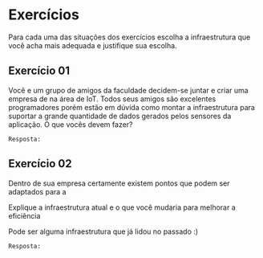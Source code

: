 # Exercícios

Para cada uma das situações dos exercícios escolha a infraestrutura que você acha mais adequada e justifique sua escolha.

## Exercício 01

Você e um grupo de amigos da faculdade decidem-se juntar e criar uma empresa de na área de IoT. Todos seus amigos são excelentes programadores porém estão em dúvida como montar a infraestrutura para suportar a grande quantidade de dados gerados pelos sensores da aplicação.
O que vocês devem fazer?

```
Resposta: 
```


## Exercício 02

Dentro de sua empresa certamente existem pontos que podem ser adaptados para a

Explique a infraestrutura atual e o que você mudaria para
melhorar a eficiência

Pode ser alguma infraestrutura que já lidou no passado :)

```
Resposta: 
```
